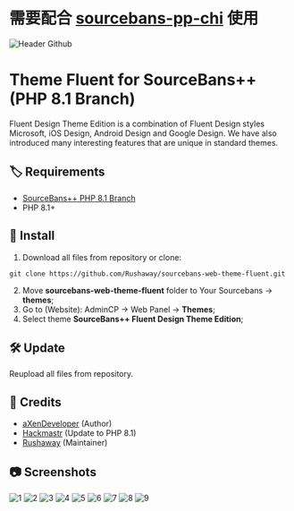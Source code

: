 # 需要配合 [sourcebans-pp-chi](https://github.com/F1F88/sourcebans-pp-chi/tree/feature-Chinesization) 使用

![Header Github](https://raw.githubusercontent.com/Rushaway/sourcebans-web-theme-fluent/master/sourcebans-web-theme-fluent/screenshot.jpg)

# Theme Fluent for SourceBans++ (PHP 8.1 Branch)
Fluent Design Theme Edition is a combination of Fluent Design styles Microsoft, iOS Design, Android Design and Google Design. We have also introduced many interesting features that are unique in standard themes.

## 🏷️ Requirements
- [SourceBans++ PHP 8.1 Branch](https://github.com/sbpp/sourcebans-pp/tree/php81)
- PHP 8.1+

## 🧰 Install
1. Download all files from repository or clone:
```
git clone https://github.com/Rushaway/sourcebans-web-theme-fluent.git
```
2. Move **sourcebans-web-theme-fluent** folder to Your Sourcebans -> **themes**;
3. Go to (Website): AdminCP -> Web Panel -> **Themes**;
4. Select theme **SourceBans++ Fluent Design Theme Edition**;

## 🛠️ Update
Reupload all files from repository.

## 🚀 Credits
- [aXenDeveloper](https://github.com/aXenDeveloper) (Author)
- [Hackmastr](https://github.com/Hackmastr) (Update to PHP 8.1)
- [Rushaway](https://github.com/Rushaway) (Maintainer)

## 📷 Screenshots
![1](https://raw.githubusercontent.com/Rushaway/sourcebans-web-theme-fluent/master/screenshots/1.png)
![2](https://raw.githubusercontent.com/Rushaway/sourcebans-web-theme-fluent/master/screenshots/2.png)
![3](https://raw.githubusercontent.com/Rushaway/sourcebans-web-theme-fluent/master/screenshots/3.png)
![4](https://raw.githubusercontent.com/Rushaway/sourcebans-web-theme-fluent/master/screenshots/4.png)
![5](https://raw.githubusercontent.com/Rushaway/sourcebans-web-theme-fluent/master/screenshots/5.png)
![6](https://raw.githubusercontent.com/Rushaway/sourcebans-web-theme-fluent/master/screenshots/6.png)
![7](https://raw.githubusercontent.com/Rushaway/sourcebans-web-theme-fluent/master/screenshots/7.png)
![8](https://raw.githubusercontent.com/Rushaway/sourcebans-web-theme-fluent/master/screenshots/8.png)
![9](https://raw.githubusercontent.com/Rushaway/sourcebans-web-theme-fluent/master/screenshots/9.png)
